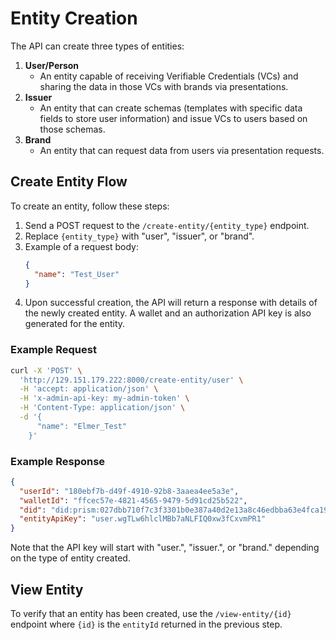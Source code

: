 # Entity Creation

The API can create three types of entities:
1. **User/Person**
    - An entity capable of receiving Verifiable Credentials (VCs) and sharing the data in those VCs with brands via presentations.
2. **Issuer**
    - An entity that can create schemas (templates with specific data fields to store user information) and issue VCs to users based on those schemas.
3. **Brand**
    - An entity that can request data from users via presentation requests.

## Create Entity Flow

To create an entity, follow these steps:

1. Send a POST request to the `/create-entity/{entity_type}` endpoint.
2. Replace `{entity_type}` with "user", "issuer", or "brand".
3. Example of a request body:
    ```json
    {
      "name": "Test_User"
    }
    ```
4. Upon successful creation, the API will return a response with details of the newly created entity. A wallet and an authorization API key is also generated for the entity.

### Example Request

```bash
curl -X 'POST' \
  'http://129.151.179.222:8000/create-entity/user' \
  -H 'accept: application/json' \
  -H 'x-admin-api-key: my-admin-token' \
  -H 'Content-Type: application/json' \
  -d '{
      "name": "Elmer_Test"
    }'
```

### Example Response

```json
{
  "userId": "180ebf7b-d49f-4910-92b8-3aaea4ee5a3e",
  "walletId": "ffcec57e-4821-4565-9479-5d91cd25b522",
  "did": "did:prism:027dbb710f7c3f3301b0e387a40d2e13a8c46edbba63e4fca190987f1182b2ca:CnsKeRI6CgZhdXRoLTEQBEouCglzZWNwMjU2azESIQLhK1MWHE_qDN70ZVGz-d5oglBctpZaekrTiUeNYPcV0BI7CgdtYXN0ZXIwEAFKLgoJc2VjcDI1NmsxEiED8PxAsrLfOJSpNxF1lWBMa6DkYoANOvB-J6uQXs4Qp_Y",
  "entityApiKey": "user.wgTLw6hlclMBb7aNLFIQ0xw3fCxvmPR1"
}
```

Note that the API key will start with "user.", "issuer.", or "brand." depending on the type of entity created.

## View Entity
To verify that an entity has been created, use the `/view-entity/{id}` endpoint where `{id}` is the `entityId` returned in the previous step.

